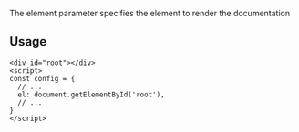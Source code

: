 The element parameter specifies the element to render the documentation

## Usage
```
<div id="root"></div>
<script>
const config = {
  // ...
  el: document.getElementById('root'),
  // ...
}
</script>
```